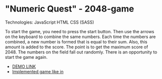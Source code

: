 # "Numeric Quest" - 2048-game

Technologies:
  JavaScript
  HTML
  CSS (SASS)


To start the game, you need to press the start button.
Then use the arrows on the keyboard to combine the same numbers.
Each time the numbers are combined, a new number is formed that is equal to their sum.
Also, this amount is added to the score.
The point is to get the maximum score of 2048.
The numbers on the field fall out randomly.
There is an opportunity to start the game again.

- [DEMO LINK](https://anastasiiavorobets.github.io/js_2048-game/)
- [Implemented game like in](https://play2048.co/)
